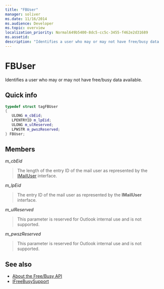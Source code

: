 ```yaml
---
title: "FBUser"
manager: soliver
ms.date: 11/16/2014
ms.audience: Developer
ms.topic: overview
localization_priority: Normal649b5400-8dc5-cc5c-3455-f462e2d31689
ms.assetid: 
description: "Identifies a user who may or may not have free/busy data available."
---
```


# FBUser

Identifies a user who may or may not have free/busy data available.
  
## Quick info

```cpp
typedef struct tagFBUser 
{ 
   ULONG m_cbEid; 
   LPENTRYID m_lpEid; 
   ULONG m_ulReserved; 
   LPWSTR m_pwszReserved; 
} FBUser;

```

## Members

_m_cbEid_
  
> The length of the entry ID of the mail user as represented by the [IMailUser](https://docs.microsoft.com/previous-versions/windows/desktop/wab/-wab-imailuser-deleteprops) interface. 
    
_m_lpEid_
  
> The entry ID of the mail user as represented by the **IMailUser** interface. 
    
_m_ulReserved_
  
> This parameter is reserved for Outlook internal use and is not supported.
    
_m_pwszReserved_
  
> This parameter is reserved for Outlook internal use and is not supported.
    
## See also

- [About the Free/Busy API](about-the-free-busy-api.md)  
- [IFreeBusySupport](ifreebusysupport.md)

